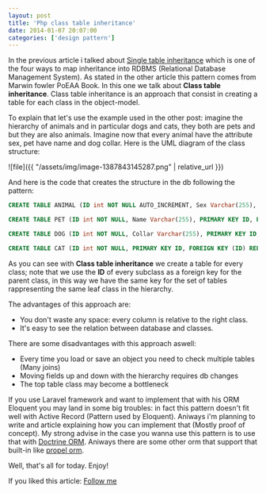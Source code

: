 ```yaml
---
layout: post
title: 'Php class table inheritance'
date: 2014-01-07 20:07:00
categories: ['design pattern']
---
```

In the previous article i talked about [Single table inheritance](/post/php-laravel-single-table-inheritance) which is one of the four ways to map inheritance into RDBMS (Relational Database Management System). As stated in the other article this pattern comes from Marwin fowler PoEAA Book. In this one we talk about **Class table inheritance**. Class table inheritance is an approach that consist in creating a table for each class in the object-model. 
<!-- more -->
To explain that let's use the example used in the other post: 
imagine the hierarchy of animals and in particular dogs and cats, they both are pets and but they are also animals. Imagine now that every animal have the attribute sex, pet have name and dog collar.
Here is the UML diagram of the class structure:

 ![file]({{ "/assets/img/image-1387843145287.png" | relative_url }})

And here is the code that creates the structure in the db following the pattern:

```sql
CREATE TABLE ANIMAL (ID int NOT NULL AUTO_INCREMENT, Sex Varchar(255), PRIMARY KEY ID);
```

```sql
CREATE TABLE PET (ID int NOT NULL, Name Varchar(255), PRIMARY KEY ID, FOREIGN KEY (ID) REFERENCES ANIMAL(ID) );
```

```sql
CREATE TABLE DOG (ID int NOT NULL, Collar Varchar(255), PRIMARY KEY ID, FOREIGN KEY (ID) REFERENCES PET(ID) );
```

```sql
CREATE TABLE CAT (ID int NOT NULL, PRIMARY KEY ID, FOREIGN KEY (ID) REFERENCES PET(ID) );
```

As you can see with **Class table inheritance** we create a table for every class; note that we use the **ID** of every subclass as a foreign key for the parent class, in this way we have the same key for the set of tables rappresenting the same leaf class in the hierarchy.

The advantages of this approach are:

<ul>
<li>You don't waste any space: every column is relative to the right class.</li>
<li>It's easy to see the relation between database and classes.</li>
</ul>

There are some disadvantages with this approach aswell:

<ul>
<li>Every time you load or save an object you need to check multiple tables (Many joins)</li>
<li>Moving fields up and down with the hierarchy requires db changes</li>
<li>The top table class may become a bottleneck</li>
</ul>

If you use Laravel framework and want to implement that with his ORM Eloquent you may land in some big troubles: in fact this pattern doesn't fit well with Active Record (Pattern used by Eloquent). Aniways i'm planning to write and article explaining how you can implement that (Mostly proof of concept). My strong advise in the case you wanna use this pattern is to use that with [Doctrine ORM](http://docs.doctrine-project.org/en/latest/reference/inheritance-mapping.html). Aniways there are some other orm that support that built-in like [propel orm](http://propelorm.org/).

Well, that's all for today. Enjoy!

If you liked this article: <a href="https://twitter.com/JacopoBeschi" class="twitter-follow-button" data-show-count="false" data-lang="en">Follow me</a>
<script>!function(d,s,id){var js,fjs=d.getElementsByTagName(s)[0];if(!d.getElementById(id)){js=d.createElement(s);js.id=id;js.src="//platform.twitter.com/widgets.js";fjs.parentNode.insertBefore(js,fjs);}}(document,"script","twitter-wjs");</script>

